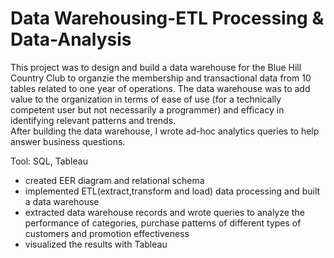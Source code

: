 # Data Warehousing-ETL Processing & Data-Analysis
This project was to design and build a data warehouse for the Blue Hill Country Club to organzie the membership and transactional data from 10 tables related to one year of operations. The data warehouse was to add value to the organization in terms of ease of use (for a technically competent user but not necessarily a programmer) and efficacy in identifying relevant patterns and trends.<br>
After building the data warehouse, I wrote ad-hoc analytics queries to help answer business questions.<br>

Tool: SQL, Tableau

* created EER diagram and relational schema  <br>
* implemented ETL(extract,transform and load) data processing and built a data warehouse <br>
* extracted data warehouse records and wrote queries to analyze the performance of categories, purchase patterns of different types of customers and promotion effectiveness  <br>
* visualized the results with Tableau  <br>

